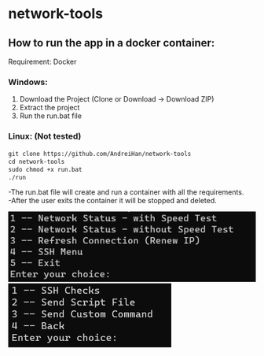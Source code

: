 # network-tools

## How to run the app in a docker container:
Requirement: Docker

### Windows:
1. Download the Project (Clone or Download -> Download ZIP)
2. Extract the project
3. Run the run.bat file

### Linux: (Not tested)
```
git clone https://github.com/AndreiHan/network-tools
cd network-tools
sudo chmod +x run.bat
./run 
```

-The run.bat file will create and run a container with all the requirements.<br/>
-After the user exits the container it will be stopped and deleted.

![My Image](readme%20jpg/Menu%201.png) <br/>
![My Image](readme%20jpg/Menu%202.png)

